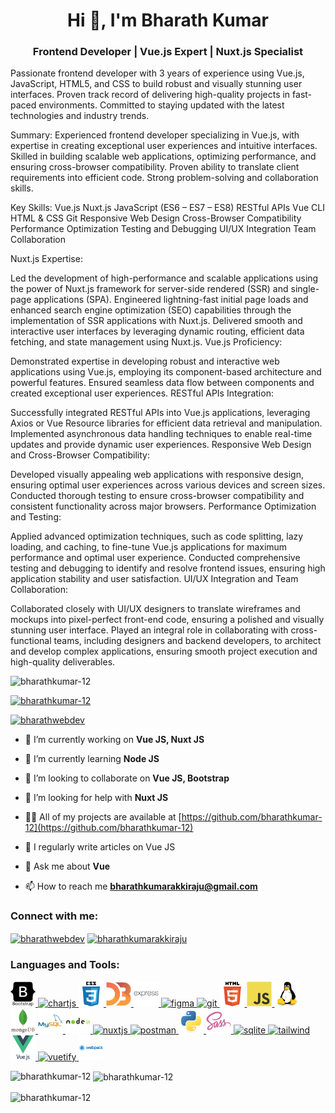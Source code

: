 <h1 align="center">Hi 👋, I'm Bharath Kumar</h1>
<h3 align="center">Frontend Developer | Vue.js Expert | Nuxt.js Specialist</h3>

Passionate frontend developer with 3 years of experience using Vue.js, JavaScript, HTML5, and CSS to build robust and visually stunning user interfaces. Proven track record of delivering high-quality projects in fast-paced environments. Committed to staying updated with the latest technologies and industry trends.

Summary:
Experienced frontend developer specializing in Vue.js, with expertise in creating exceptional user experiences and intuitive interfaces. Skilled in building scalable web applications, optimizing performance, and ensuring cross-browser compatibility. Proven ability to translate client requirements into efficient code. Strong problem-solving and collaboration skills.

Key Skills:
Vue.js
Nuxt.js
JavaScript (ES6 – ES7 – ES8)
RESTful APIs
Vue CLI
HTML & CSS
Git
Responsive Web Design
Cross-Browser Compatibility
Performance Optimization
Testing and Debugging
UI/UX Integration
Team Collaboration

Nuxt.js Expertise:

Led the development of high-performance and scalable applications using the power of Nuxt.js framework for server-side rendered (SSR) and single-page applications (SPA).
Engineered lightning-fast initial page loads and enhanced search engine optimization (SEO) capabilities through the implementation of SSR applications with Nuxt.js.
Delivered smooth and interactive user interfaces by leveraging dynamic routing, efficient data fetching, and state management using Nuxt.js.
Vue.js Proficiency:

Demonstrated expertise in developing robust and interactive web applications using Vue.js, employing its component-based architecture and powerful features.
Ensured seamless data flow between components and created exceptional user experiences.
RESTful APIs Integration:

Successfully integrated RESTful APIs into Vue.js applications, leveraging Axios or Vue Resource libraries for efficient data retrieval and manipulation.
Implemented asynchronous data handling techniques to enable real-time updates and provide dynamic user experiences.
Responsive Web Design and Cross-Browser Compatibility:

Developed visually appealing web applications with responsive design, ensuring optimal user experiences across various devices and screen sizes.
Conducted thorough testing to ensure cross-browser compatibility and consistent functionality across major browsers.
Performance Optimization and Testing:

Applied advanced optimization techniques, such as code splitting, lazy loading, and caching, to fine-tune Vue.js applications for maximum performance and optimal user experience.
Conducted comprehensive testing and debugging to identify and resolve frontend issues, ensuring high application stability and user satisfaction.
UI/UX Integration and Team Collaboration:

Collaborated closely with UI/UX designers to translate wireframes and mockups into pixel-perfect front-end code, ensuring a polished and visually stunning user interface.
Played an integral role in collaborating with cross-functional teams, including designers and backend developers, to architect and develop complex applications, ensuring smooth project execution and high-quality deliverables.

<p align="left"> <img src="https://komarev.com/ghpvc/?username=bharathkumar-12&label=Profile%20views&color=0e75b6&style=flat" alt="bharathkumar-12" /> </p>

<p align="left"> <a href="https://github.com/ryo-ma/github-profile-trophy"><img src="https://github-profile-trophy.vercel.app/?username=bharathkumar-12" alt="bharathkumar-12" /></a> </p>

<p align="left"> <a href="https://twitter.com/bharathwebdev" target="blank"><img src="https://img.shields.io/twitter/follow/bharathwebdev?logo=twitter&style=for-the-badge" alt="bharathwebdev" /></a> </p>

- 🔭 I’m currently working on **Vue JS, Nuxt JS**

- 🌱 I’m currently learning **Node JS**

- 👯 I’m looking to collaborate on **Vue JS, Bootstrap**

- 🤝 I’m looking for help with **Nuxt JS**

- 👨‍💻 All of my projects are available at [https://github.com/bharathkumar-12](https://github.com/bharathkumar-12)

- 📝 I regularly write articles on Vue JS

- 💬 Ask me about **Vue**

- 📫 How to reach me **bharathkumarakkiraju@gmail.com**

<h3 align="left">Connect with me:</h3>
<p align="left">
<a href="https://twitter.com/bharathwebdev" target="blank"><img align="center" src="https://raw.githubusercontent.com/rahuldkjain/github-profile-readme-generator/master/src/images/icons/Social/twitter.svg" alt="bharathwebdev" height="30" width="40" /></a>
<a href="https://linkedin.com/in/bharathkumarakkiraju" target="blank"><img align="center" src="https://raw.githubusercontent.com/rahuldkjain/github-profile-readme-generator/master/src/images/icons/Social/linked-in-alt.svg" alt="bharathkumarakkiraju" height="30" width="40" /></a>
</p>

<h3 align="left">Languages and Tools:</h3>
<p align="left"> <a href="https://getbootstrap.com" target="_blank" rel="noreferrer"> <img src="https://raw.githubusercontent.com/devicons/devicon/master/icons/bootstrap/bootstrap-plain-wordmark.svg" alt="bootstrap" width="40" height="40"/> </a> <a href="https://www.chartjs.org" target="_blank" rel="noreferrer"> <img src="https://www.chartjs.org/media/logo-title.svg" alt="chartjs" width="40" height="40"/> </a> <a href="https://www.w3schools.com/css/" target="_blank" rel="noreferrer"> <img src="https://raw.githubusercontent.com/devicons/devicon/master/icons/css3/css3-original-wordmark.svg" alt="css3" width="40" height="40"/> </a> <a href="https://d3js.org/" target="_blank" rel="noreferrer"> <img src="https://raw.githubusercontent.com/devicons/devicon/master/icons/d3js/d3js-original.svg" alt="d3js" width="40" height="40"/> </a> <a href="https://expressjs.com" target="_blank" rel="noreferrer"> <img src="https://raw.githubusercontent.com/devicons/devicon/master/icons/express/express-original-wordmark.svg" alt="express" width="40" height="40"/> </a> <a href="https://www.figma.com/" target="_blank" rel="noreferrer"> <img src="https://www.vectorlogo.zone/logos/figma/figma-icon.svg" alt="figma" width="40" height="40"/> </a> <a href="https://git-scm.com/" target="_blank" rel="noreferrer"> <img src="https://www.vectorlogo.zone/logos/git-scm/git-scm-icon.svg" alt="git" width="40" height="40"/> </a> <a href="https://www.w3.org/html/" target="_blank" rel="noreferrer"> <img src="https://raw.githubusercontent.com/devicons/devicon/master/icons/html5/html5-original-wordmark.svg" alt="html5" width="40" height="40"/> </a> <a href="https://developer.mozilla.org/en-US/docs/Web/JavaScript" target="_blank" rel="noreferrer"> <img src="https://raw.githubusercontent.com/devicons/devicon/master/icons/javascript/javascript-original.svg" alt="javascript" width="40" height="40"/> </a> <a href="https://www.linux.org/" target="_blank" rel="noreferrer"> <img src="https://raw.githubusercontent.com/devicons/devicon/master/icons/linux/linux-original.svg" alt="linux" width="40" height="40"/> </a> <a href="https://www.mongodb.com/" target="_blank" rel="noreferrer"> <img src="https://raw.githubusercontent.com/devicons/devicon/master/icons/mongodb/mongodb-original-wordmark.svg" alt="mongodb" width="40" height="40"/> </a> <a href="https://www.mysql.com/" target="_blank" rel="noreferrer"> <img src="https://raw.githubusercontent.com/devicons/devicon/master/icons/mysql/mysql-original-wordmark.svg" alt="mysql" width="40" height="40"/> </a> <a href="https://nodejs.org" target="_blank" rel="noreferrer"> <img src="https://raw.githubusercontent.com/devicons/devicon/master/icons/nodejs/nodejs-original-wordmark.svg" alt="nodejs" width="40" height="40"/> </a> <a href="https://nuxtjs.org/" target="_blank" rel="noreferrer"> <img src="https://www.vectorlogo.zone/logos/nuxtjs/nuxtjs-icon.svg" alt="nuxtjs" width="40" height="40"/> </a> <a href="https://postman.com" target="_blank" rel="noreferrer"> <img src="https://www.vectorlogo.zone/logos/getpostman/getpostman-icon.svg" alt="postman" width="40" height="40"/> </a> <a href="https://www.python.org" target="_blank" rel="noreferrer"> <img src="https://raw.githubusercontent.com/devicons/devicon/master/icons/python/python-original.svg" alt="python" width="40" height="40"/> </a> <a href="https://sass-lang.com" target="_blank" rel="noreferrer"> <img src="https://raw.githubusercontent.com/devicons/devicon/master/icons/sass/sass-original.svg" alt="sass" width="40" height="40"/> </a> <a href="https://www.sqlite.org/" target="_blank" rel="noreferrer"> <img src="https://www.vectorlogo.zone/logos/sqlite/sqlite-icon.svg" alt="sqlite" width="40" height="40"/> </a> <a href="https://tailwindcss.com/" target="_blank" rel="noreferrer"> <img src="https://www.vectorlogo.zone/logos/tailwindcss/tailwindcss-icon.svg" alt="tailwind" width="40" height="40"/> </a> <a href="https://vuejs.org/" target="_blank" rel="noreferrer"> <img src="https://raw.githubusercontent.com/devicons/devicon/master/icons/vuejs/vuejs-original-wordmark.svg" alt="vuejs" width="40" height="40"/> </a> <a href="https://vuetifyjs.com/en/" target="_blank" rel="noreferrer"> <img src="https://bestofjs.org/logos/vuetify.svg" alt="vuetify" width="40" height="40"/> </a> <a href="https://webpack.js.org" target="_blank" rel="noreferrer"> <img src="https://raw.githubusercontent.com/devicons/devicon/d00d0969292a6569d45b06d3f350f463a0107b0d/icons/webpack/webpack-original-wordmark.svg" alt="webpack" width="40" height="40"/> </a> </p>

<p><img align="left" src="https://github-readme-stats.vercel.app/api/top-langs?username=bharathkumar-12&show_icons=true&locale=en&layout=compact" alt="bharathkumar-12" /></p>

<p>&nbsp;<img align="center" src="https://github-readme-stats.vercel.app/api?username=bharathkumar-12&show_icons=true&locale=en" alt="bharathkumar-12" /></p>

<p><img align="center" src="https://github-readme-streak-stats.herokuapp.com/?user=bharathkumar-12&" alt="bharathkumar-12" /></p>

